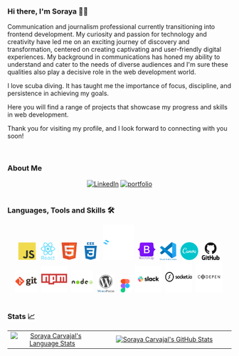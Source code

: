 ### Hi there, I'm Soraya 👋🏽

<p>
Communication and journalism professional currently transitioning into frontend development. My curiosity and passion for technology and creativity have led me on an exciting journey of discovery and transformation, centered on creating captivating and user-friendly digital experiences. 
My background in communications has honed my ability to understand and cater to the needs of diverse audiences and I'm sure these qualities also play a decisive role in the web development world.
  
I love scuba diving. It has taught me the importance of focus, discipline, and persistence in achieving my goals. 
  
Here you will find a range of projects that showcase my progress and skills in web development.
  
Thank you for visiting my profile, and I look forward to connecting with you soon!
</p>

<br>

### About Me

<div align="center">
    <a href="https://www.linkedin.com/in/sorayacarvajal/" target="_blank"><img src="https://img.shields.io/badge/-LinkedIn-0077B5?style=flat-square&logo=Linkedin&logoColor=white" width="100" height="30" alt="LinkedIn" ></a>
    <a href="https://soraya-carvajal-portfolio.netlify.app/" target="_blank">
<img src=https://img.shields.io/badge/-Portfolio-important" width="80" height="30" alt="portfolio" />
</a>
</div>

<br>

### Languages, Tools and Skills 🛠️

<div align="center">
  <img src="https://github.com/devicons/devicon/blob/master/icons/javascript/javascript-original.svg" title="JavaScript" alt="JavaScript" width="40" height="40"/>&nbsp;
  <img src="https://github.com/devicons/devicon/blob/master/icons/react/react-original-wordmark.svg" title="React" alt="React" width="40" height="40"/>&nbsp;
  <img src="https://github.com/devicons/devicon/blob/master/icons/html5/html5-original.svg" title="HTML5" alt="HTML" width="40" height="40"/>&nbsp;
  <img src="https://github.com/devicons/devicon/blob/master/icons/css3/css3-plain-wordmark.svg" title="CSS3" alt="CSS" width="40" height="40"/>&nbsp;
  <img src="https://github.com/devicons/devicon/blob/master/icons/tailwindcss/tailwindcss-original-wordmark.svg" title="Tailwind" alt="Tailwind" width=70" height="80"/>&nbsp;
  <img src="https://github.com/devicons/devicon/blob/master/icons/bootstrap/bootstrap-original-wordmark.svg" title="Boostrap" alt="boostrap" width="40" height="40"/>&nbsp;
  <img src="https://github.com/devicons/devicon/blob/master/icons/vscode/vscode-original-wordmark.svg" title="Vscode" alt="Vscode" width="40" height="40"/>&nbsp;
  <img src="https://github.com/devicons/devicon/blob/master/icons/canva/canva-original.svg" title="Canva" alt="Canva" width="40" height="40"/>&nbsp;
  <img src="https://github.com/devicons/devicon/blob/master/icons/github/github-original-wordmark.svg" title="Github" alt="Github" width="40" height="40"/>&nbsp;
  <img src="https://github.com/devicons/devicon/blob/master/icons/git/git-original-wordmark.svg" title="Git" **alt="Git" width="50" height="50"/>&nbsp;
  <img src="https://github.com/devicons/devicon/blob/master/icons/npm/npm-original-wordmark.svg" title="Npm" alt="Npm" width="60" height="60"/>&nbsp;
  <img src="https://github.com/devicons/devicon/blob/master/icons/nodejs/nodejs-original-wordmark.svg" title="NodeJS" alt="NodeJS" width="50" height="50"/>&nbsp;
  <img src="https://github.com/devicons/devicon/blob/master/icons/wordpress/wordpress-original.svg" title="Wordpress" alt="Wordpress" width="40" height="40"/>&nbsp;
  <img src="https://github.com/devicons/devicon/blob/master/icons/figma/figma-original.svg" title="Figma" alt="Figma" width="30" height="30"/>&nbsp;
  <img src="https://github.com/devicons/devicon/blob/master/icons/slack/slack-original-wordmark.svg" title="Slack" alt="Slack" width="60" height="60"/>&nbsp;
  <img src="https://github.com/devicons/devicon/blob/master/icons/socketio/socketio-original-wordmark.svg" title="Socketio" alt="Socketio" width="60" height="70"/>&nbsp;
  <img src="https://github.com/devicons/devicon/blob/master/icons/codepen/codepen-original-wordmark.svg" title="Codepen" alt="Codepen" width="60" height="70"/>&nbsp;
  </div>

<br>

### Stats 📈

<div align="center">
  <table width="100%">
    <tbody>
      <tr>
        <td width="40%" style="border: none !important;">
        <div align="center" width="100%">
          <a href="https://github.com/icuestiona">
            <img src="https://github-readme-stats.vercel.app/api/top-langs/?username=icuestiona&layout=compact&langs_count=6&line_height=20&title_color=7A7ADB&icon_color=2234AE&text_color=D3D3D3&bg_color=0,000000,130F40" alt="Soraya Carvajal's Language Stats" vertical-align="middle"/>
          </a>
        </div>
        </td>
        <td width="60%" style="border: none !important;">
        <div align="center" width="100%">
          <a href="https://github.com/icuestiona">
           <img src="https://github-readme-stats.vercel.app/api?username=icuestiona&include_all_commits=true&count_private=true&hide=contribs,prs&cache_seconds=86400&show_icons=true&line_height=20&theme=tokyonight" alt="Soraya Carvajal's GitHub Stats" vertical-align="middle"/>
          </a>
        </div>
        </td>
      </tr>
    </tbody>
  <table>
<div>


<br>




<!--

**icuestiona/icuestiona** is a ✨ _special_ ✨ repository because its `README.md` (this file) appears on your GitHub profile.

Here are some ideas to get you started:

- 🔭 I’m currently working on ...
- 🌱 I’m currently learning ...
- 👯 I’m looking to collaborate on ...
- 🤔 I’m looking for help with ...
- 💬 Ask me about ...
- 📫 How to reach me: ...
- 😄 Pronouns: ...
- ⚡ Fun fact: ...
-->

